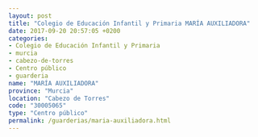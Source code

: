 ```yaml
---
layout: post
title: "Colegio de Educación Infantil y Primaria MARÍA AUXILIADORA"
date: 2017-09-20 20:57:05 +0200
categories:
- Colegio de Educación Infantil y Primaria
- murcia
- cabezo-de-torres
- Centro público
- guarderia
name: "MARÍA AUXILIADORA"
province: "Murcia"
location: "Cabezo de Torres"
code: "30005065"
type: "Centro público"
permalink: /guarderias/maria-auxiliadora.html
---
```


